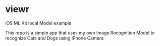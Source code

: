 # viewr
iOS ML Kit local Model example

This repo is a simple app that uses my own Image Recognition Model to recognize Cats and Dogs using iPhone Camera
